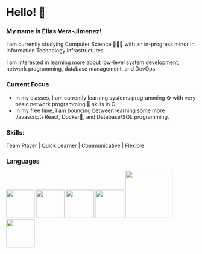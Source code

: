 # Hello! 👋 #


### My name is Elias Vera-Jimenez! ###

I am currently studying Computer Science 👨🏽‍💻 with an in-progress minor in Information Technology infrastructures.

I am interested in learning more about low-level system development, network programming, database management, and DevOps.
### Current Focus ###
* In my classes, I am currently learning systems programming ⚙️ with very basic network programming 🛜 skills in C
* In my free time, I am bouncing between learning some more Javascript+React, Docker🐳, and Database/SQL programming.
### Skills: ###
Team Player | Quick Learner | Communicative | Flexible 

### Languages ###
<img src="https://github.com/eliasrvjimenez/eliasrvjimenez/assets/100444100/c31f571a-a59a-48f0-877c-5ea074dfa354" width=75/>
<img src="https://github.com/eliasrvjimenez/eliasrvjimenez/assets/100444100/1113efd8-8f25-4061-bc04-de4833adf571" width=75/> 
<img src="https://github.com/eliasrvjimenez/eliasrvjimenez/assets/100444100/3ba3868b-b9fa-440c-a23c-b8cccf2251dc" width=75/>
<img src="https://github.com/eliasrvjimenez/eliasrvjimenez/assets/100444100/cad1ca58-d5cd-4212-b57f-a0650731f145" width=75/>
<img src="https://github.com/eliasrvjimenez/eliasrvjimenez/assets/100444100/56d3a620-c353-4c73-8a27-4f1b37fb60d6" width=125/>
<img src="https://github.com/eliasrvjimenez/eliasrvjimenez/assets/100444100/30710e3b-2f41-4274-9fce-01e14ee5df54" width=75/>













